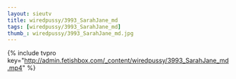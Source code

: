 ```yaml
--- 
layout: sieutv
title: wiredpussy/3993_SarahJane_md
tags: [wiredpussy/3993_SarahJane_md]
thumb_: wiredpussy/3993_SarahJane_md.jpg
---
```

{% include tvpro key="http://admin.fetishbox.com/_content/wiredpussy/3993_SarahJane_md.mp4" %} 

